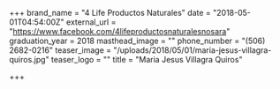 +++
brand_name = "4 Life Productos Naturales"
date = "2018-05-01T04:54:00Z"
external_url = "https://www.facebook.com/4lifeproductosnaturalesnosara"
graduation_year = 2018
masthead_image = ""
phone_number = "(506) 2682-0216"
teaser_image = "/uploads/2018/05/01/maria-jesus-villagra-quiros.jpg"
teaser_logo = ""
title = "Maria Jesus Villagra Quiros"

+++
